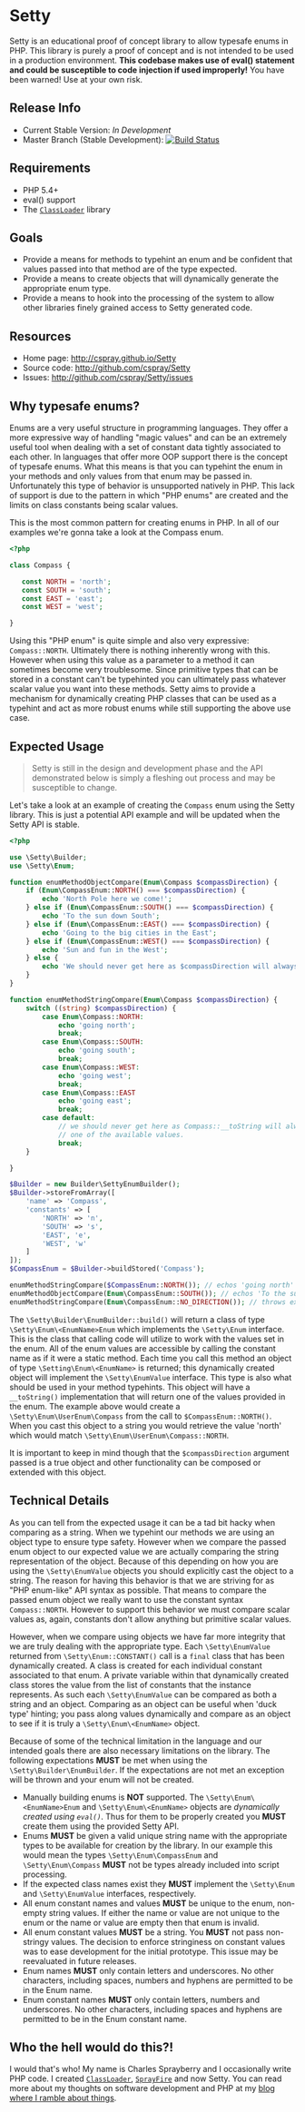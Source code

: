 # Setty

Setty is an educational proof of concept library to allow typesafe enums in PHP. This library is purely a proof of concept and is not intended to be used in a production environment. **This codebase makes use of eval() statement and could be susceptible to code injection if used improperly!** You have been warned! Use at your own risk.

## Release Info

- Current Stable Version: *In Development*
- Master Branch (Stable Development): [![Build Status](https://travis-ci.org/cspray/Setty.png?branch=master)](https://travis-ci.org/cspray/Setty)

## Requirements

- PHP 5.4+
- eval() support
- The [`ClassLoader`](http://github.com/cspray/ClassLoader) library

## Goals

- Provide a means for methods to typehint an enum and be confident that values passed into that method are of the type expected.
- Provide a means to create objects that will dynamically generate the appropriate enum type.
- Provide a means to hook into the processing of the system to allow other libraries finely grained access to Setty generated code.

## Resources

- Home page: http://cspray.github.io/Setty
- Source code: http://github.com/cspray/Setty
- Issues: http://github.com/cspray/Setty/issues

## Why typesafe enums?

Enums are a very useful structure in programming languages. They offer a more expressive way of handling "magic values" and can be an extremely useful tool when dealing with a set of constant data tightly associated to each other. In languages that offer more OOP support there is the concept of typesafe enums. What this means is that you can typehint the enum in your methods and only values from that enum may be passed in. Unfortunately this type of behavior is unsupported natively in PHP. This lack of support is due to the pattern in which "PHP enums" are created and the limits on class constants being scalar values.

This is the most common pattern for creating enums in PHP. In all of our examples we're gonna take a look at the Compass enum.

 ```php
<?php

class Compass {

    const NORTH = 'north';
    const SOUTH = 'south';
    const EAST = 'east';
    const WEST = 'west';

}
 ```

Using this "PHP enum" is quite simple and also very expressive: `Compass::NORTH`. Ultimately there is nothing inherently wrong with this. However when using this value as a parameter to a method it can sometimes become very troublesome. Since primitive types that can be stored in a constant can't be typehinted you can ultimately pass whatever scalar value you want into these methods. Setty aims to provide a mechanism for dynamically creating PHP classes that can be used as a typehint and act as more robust enums while still supporting the above use case.

## Expected Usage

> Setty is still in the design and development phase and the API demonstrated below is simply a fleshing out process and may be susceptible to change.

Let's take a look at an example of creating the `Compass` enum using the Setty library. This is just a potential API example and will be updated when the Setty API is stable.

```php
<?php

use \Setty\Builder;
use \Setty\Enum;

function enumMethodObjectCompare(Enum\Compass $compassDirection) {
    if (Enum\CompassEnum::NORTH() === $compassDirection) {
        echo 'North Pole here we come!';
    } else if (Enum\CompassEnum::SOUTH() === $compassDirection) {
        echo 'To the sun down South';
    } else if (Enum\CompassEnum::EAST() === $compassDirection) {
        echo 'Going to the big cities in the East';
    } else if (Enum\CompassEnum::WEST() === $compassDirection) {
        echo 'Sun and fun in the West';
    } else {
        echo 'We should never get here as $compassDirection will always match above checks';
    }
}

function enumMethodStringCompare(Enum\Compass $compassDirection) {
    switch ((string) $compassDirection) {
        case Enum\Compass::NORTH:
            echo 'going north';
            break;
        case Enum\Compass::SOUTH:
            echo 'going south';
            break;
        case Enum\Compass::WEST:
            echo 'going west';
            break;
        case Enum\Compass::EAST
            echo 'going east';
            break;
        case default:
            // we should never get here as Compass::__toString will always return
            // one of the available values.
            break;
    }

}

$Builder = new Builder\SettyEnumBuilder();
$Builder->storeFromArray([
    'name' => 'Compass',
    'constants' => [
        'NORTH' => 'n',
        'SOUTH' => 's',
        'EAST', 'e',
        'WEST', 'w'
    ]
]);
$CompassEnum = $Builder->buildStored('Compass');

enumMethodStringCompare($CompassEnum::NORTH()); // echos 'going north'
enumMethodObjectCompare(Enum\CompassEnum::SOUTH()); // echos 'To the sun down South', note static call to Enum\CompassEnum (dynamically created)
enumMethodStringCompare(Enum\CompassEnum::NO_DIRECTION()); // throws exception, enumMethodStringCompare is never invoked
```

The `\Setty\Builder\EnumBuilder::build()` will return a class of type `\Setty\Enum\<EnumName>Enum` which implements the `\Setty\Enum` interface. This is the class that calling code will utilize to work with the values set in the enum. All of the enum values are accessible by calling the constant name as if it were a static method. Each time you call this method an object of type `\Setting\Enum\<EnumName>` is returned; this dynamically created object will implement the `\Setty\EnumValue` interface. This type is also what should be used in your method typehints. This object will have a `__toString()` implementation that will return one of the values provided in the enum. The example above would create a `\Setty\Enum\UserEnum\Compass` from the call to `$CompassEnum::NORTH()`. When you cast this object to a string you would retrieve the value 'north' which would match `\Setty\Enum\UserEnum\Compass::NORTH`.

It is important to keep in mind though that the `$compassDirection` argument passed is a true object and other functionality can be composed or extended with this object.

## Technical Details

As you can tell from the expected usage it can be a tad bit hacky when comparing as a string. When we typehint our methods we are using an object type to ensure type safety. However when we compare the passed enum object to our expected value we are actually comparing the string representation of the object. Because of this depending on how you are using the `\Setty\EnumValue` objects you should explicitly cast the object to a string. The reason for having this behavior is that we are striving for as "PHP enum-like" API syntax as possible. That means to compare the passed enum object we really want to use the constant syntax `Compass::NORTH`. However to support this behavior we must compare scalar values as, again, constants don't allow anything but primitive scalar values.

However, when we compare using objects we have far more integrity that we are truly dealing with the appropriate type. Each `\Setty\EnumValue` returned from `\Setty\Enum::CONSTANT()` call is a `final` class that has been dynamically created. A class is created for each individual constant associated to that enum. A private variable within that dynamically created class stores the value from the list of constants that the instance represents. As such each `\Setty\EnumValue` can be compared as both a string and an object. Comparing as an object can be useful when 'duck type' hinting; you pass along values dynamically and compare as an object to see if it is truly a `\Setty\Enum\<EnumName>` object.

Because of some of the technical limitation in the language and our intended goals there are also necessary limitations on the library. The following expectations **MUST** be met when using the `\Setty\Builder\EnumBuilder`. If the expectations are not met an exception will be thrown and your enum will not be created.

- Manually building enums is **NOT** supported. The `\Setty\Enum\<EnumName>Enum` and `\Setty\Enum\<EnumName>` objects are *dynamically created using `eval()`*. Thus for them to be properly created you **MUST** create them using the provided Setty API.
- Enums **MUST** be given a valid unique string name with the appropriate types to be available for creation by the library. In our example this would mean the types `\Setty\Enum\CompassEnum` and `\Setty\Enum\Compass` **MUST** not be types already included into script processing.
- If the expected class names exist they **MUST** implement the `\Setty\Enum` and `\Setty\EnumValue` interfaces, respectively.
- All enum constant names and values **MUST** be unique to the enum, non-empty string values. If either the name or value are not unique to the enum or the name or value are empty then that enum is invalid.
- All enum constant values **MUST** be a string. You **MUST** not pass non-stringy values. The decision to enforce stringiness on constant values was to ease development for the initial prototype. This issue may be reevaluated in future releases.
- Enum names **MUST** only contain letters and underscores. No other characters, including spaces, numbers and hyphens are permitted to be in the Enum name.
- Enum constant names **MUST** only contain letters, numbers and underscores. No other characters, including spaces and hyphens are permitted to be in the Enum constant name.

## Who the hell would do this?!

I would that's who! My name is Charles Sprayberry and I occasionally write PHP code. I created [`ClassLoader`](http://github.com/cspray/ClassLoader), [`SprayFire`](http://github.com/cspray/SprayFire) and now Setty. You can read more about my thoughts on software development and PHP at my [blog where I ramble about things](http://cspray.github.io).
